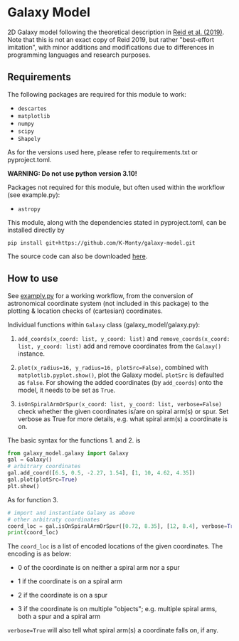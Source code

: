 # Galaxy Model
2D Galaxy model following the theoretical description in [Reid et al. (2019)](https://arxiv.org/abs/1910.03357). Note that this is not an exact copy of Reid 2019, but rather "best-effort imitation", with minor additions and modifications due to differences in programming languages and research purposes.

## Requirements
The following packages are required for this module to work:

- `descartes`
- `matplotlib`
- `numpy`
- `scipy`
- `Shapely`

As for the versions used here, please refer to requirements.txt or pyproject.toml.

**WARNING: Do not use python version 3.10!**

Packages not required for this module, but often used within the workflow (see example.py):

- `astropy`

This module, along with the dependencies stated in pyproject.toml, can be installed directly by  

```
pip install git+https://github.com/K-Monty/galaxy-model.git
```

The source code can also be downloaded [here](https://github.com/K-Monty/galaxy-model/releases).

## How to use
See [examply.py](https://github.com/K-Monty/galaxy-model/blob/main/example.py) for a working workflow, from the conversion of astronomical coordinate system (not included in this package) to the plotting & location checks of (cartesian) coordinates. 

Individual functions within `Galaxy` class (galaxy_model/galaxy.py):

1. `add_coords(x_coord: list, y_coord: list)` and `remove_coords(x_coord: list, y_coord: list)` add and remove coordinates from the `Galaxy()` instance.

2. `plot(x_radius=16, y_radius=16, plotSrc=False)`, combined with `matplotlib.pyplot.show()`, plot the Galaxy model. `plotSrc` is defaulted as `false`. For showing the added coordinates (by `add_coords`) onto the model, it needs to be set as `True`.

3. `isOnSpiralArmOrSpur(x_coord: list, y_coord: list, verbose=False)` check whether the given coordinates is/are on spiral arm(s) or spur. Set verbose as True for more details, e.g. what spiral arm(s) a coordinate is on.

The basic syntax for the functions 1. and 2. is

```python
from galaxy_model.galaxy import Galaxy
gal = Galaxy()
# arbitrary coordinates
gal.add_coord([6.5, 0.5, -2.27, 1.54], [1, 10, 4.62, 4.35])
gal.plot(plotSrc=True)
plt.show()
```

As for function 3.

```python
# import and instantiate Galaxy as above
# other arbitraty coordinates
coord_loc = gal.isOnSpiralArmOrSpur([0.72, 8.35], [12, 8.4], verbose=True)
print(coord_loc) 
```

The `coord_loc` is a list of encoded locations  of the given coordinates. The encoding is as below:

- 0 of the coordinate is on neither a spiral arm nor a spur

- 1 if the coordinate is on a spiral arm

- 2 if the coordinate is on a spur

- 3 if the coordinate is on multiple "objects"; e.g. multiple spiral arms, both a spur and a spiral arm

`verbose=True` will also tell what spiral arm(s) a coordinate falls on, if any.